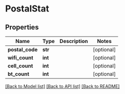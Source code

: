 # PostalStat

## Properties
Name | Type | Description | Notes
------------ | ------------- | ------------- | -------------
**postal_code** | **str** |  | [optional] 
**wifi_count** | **int** |  | [optional] 
**cell_count** | **int** |  | [optional] 
**bt_count** | **int** |  | [optional] 

[[Back to Model list]](../README.md#documentation-for-models) [[Back to API list]](../README.md#documentation-for-api-endpoints) [[Back to README]](../README.md)


